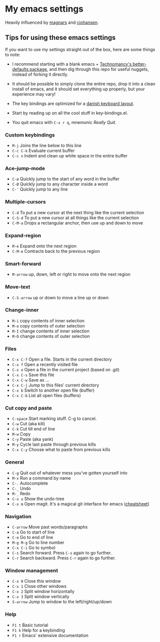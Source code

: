 # My emacs settings

Heavily influenced by [magnars](https://github.com/magnars/.emacs.d) and [cjohansen](https://github.com/cjohansen/.emacs.d).

## Tips for using these emacs settings

If you want to use my settings straight out of the box, here are some things to note:

 * I recommend starting with a blank emacs + [Technomancy's better-defaults package](https://github.com/technomancy/better-defaults),
   and then dig through this repo for useful nuggets, instead of forking it directly.

 * It should be possible to simply clone the entire repo, drop it into a clean 
   install of emacs, and it should set everything up properly, but your experience may vary!

 * The key bindings are optimized for a [danish keyboard layout](http://fontmeme.com/images/danish-keyboard-550x183.png).

 * Start by reading up on all the cool stuff in key-bindings.el.

 * You quit emacs with `C-x r q`, mnemonic *Really Quit*.

### Custom keybindings

* `M-j`         Joins the line below to this line
* `C-c C-k`     Evaluate current buffer
* `C-c n`       Indent and clean up white space in the entire buffer

### Ace-jump-mode

* `C-ø` 		Quickly jump to the start of any word in the buffer
* `C-Ø` 		Quickly jump to any character inside a word
* `C-'` 		Quickly jump to any line

### Multiple-cursors

* `C-d` 		To put a new cursor at the next thing like the current selection
* `C-S-d` 		To put a new cursor at all things like the current selection
* `C-M-a`		Drops a rectangular anchor, then use up and down to move

### Expand-region

* `M-e`			Expand onto the next region
* `C-M-e`		Contracts back to the previous region

### Smart-forward

* `M-arrow` 	up, down, left or right to move onto the next region

### Move-text

* `C-S-arrow` 	up or down to move a line up or down

### Change-inner

* `M-i` 	    copy contents of inner selection
* `M-o` 	    copy contents of outer selection
* `M-I` 	    change contents of inner selection
* `M-O` 	    change contents of outer selection

### Files

* `C-x C-f` 	Open a file. Starts in the current directory
* `C-x f` 		Open a recently visited file
* `C-x o` 		Open a file in the current project (based on .git)
* `C-x C-s` 	Save this file
* `C-x C-w` 	Save as ...
* `C-x C-j` 	Jump to this files' current directory
* `C-x b` 		Switch to another open file (buffer)
* `C-x C-b` 	List all open files (buffers)

### Cut copy and paste

* `C-space` 	Start marking stuff. C-g to cancel.
* `C-w` 		Cut (aka kill)
* `C-k` 		Cut till end of line
* `M-w` 		Copy
* `C-y` 		Paste (aka yank)
* `M-y` 		Cycle last paste through previous kills
* `C-x C-y` 	Choose what to paste from previous kills

### General

* `C-g` 		Quit out of whatever mess you've gotten yourself into
* `M-x` 		Run a command by name
* `C-.` 		Autocomplete
* `C-_` 		Undo
* `M-_` 		Redo
* `C-x u` 		Show the undo-tree
* `C-x m` 		Open magit. It's a magical git interface for emacs ([cheatsheet](http://daemianmack.com/magit-cheatsheet.html))

### Navigation

* `C-arrow` 	Move past words/paragraphs
* `C-a` 		Go to start of line
* `C-e` 		Go to end of line
* `M-g M-g` 	Go to line number
* `C-x C-i` 	Go to symbol
* `C-s` 		Search forward. Press `C-s` again to go further.
* `C-r` 		Search backward. Press `C-r` again to go further.

### Window management

* `C-x 0` 		Close this window
* `C-x 1` 		Close other windows
* `C-x 2` 		Split window horizontally
* `C-x 3` 		Split window vertically
* `S-arrow`		Jump to window to the left/right/up/down

### Help

* `F1 t` 		Basic tutorial
* `F1 k` 		Help for a keybinding
* `F1 r` 		Emacs' extensive documentation
